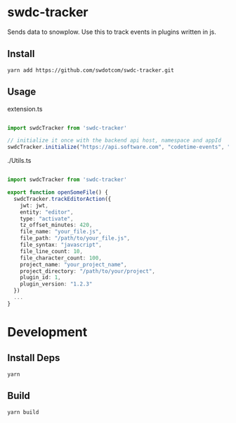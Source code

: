 # swdc-tracker

Sends data to snowplow. Use this to track events in plugins written in js.

## Install

```
yarn add https://github.com/swdotcom/swdc-tracker.git
```

## Usage

extension.ts
```ts

import swdcTracker from 'swdc-tracker'

// initialize it once with the backend api host, namespace and appId
swdcTracker.initialize("https://api.software.com", "codetime-events", "codetime-vscode")

```


./Utils.ts
```ts

import swdcTracker from 'swdc-tracker'

export function openSomeFile() {
  swdcTracker.trackEditorAction({
    jwt: jwt,
    entity: "editor",
    type: "activate",
    tz_offset_minutes: 420,
    file_name: "your_file.js",
    file_path: "/path/to/your_file.js",
    file_syntax: "javascript",
    file_line_count: 10,
    file_character_count: 100,
    project_name: "your_project_name",
    project_directory: "/path/to/your/project",
    plugin_id: 1,
    plugin_version: "1.2.3"
  })
  ...
}
```

# Development

## Install Deps
```
yarn
```

## Build

```
yarn build
```
